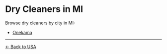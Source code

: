 # Dry Cleaners in MI

Browse dry cleaners by city in MI:

- [Onekama](./onekama.md)

---

[← Back to USA](../README.md)
